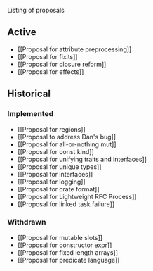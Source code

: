 Listing of proposals

## Active

* [[Proposal for attribute preprocessing]]
* [[Proposal for fixits]]
* [[Proposal for closure reform]]
* [[Proposal for effects]]

## Historical

### Implemented

* [[Proposal for regions]]
* [[Proposal to address Dan's bug]]
* [[Proposal for all-or-nothing mut]]
* [[Proposal for const kind]]
* [[Proposal for unifying traits and interfaces]]
* [[Proposal for unique types]]
* [[Proposal for interfaces]]
* [[Proposal for logging]]
* [[Proposal for crate format]]
* [[Proposal for Lightweight RFC Process]]
* [[Proposal for linked task failure]]

### Withdrawn

* [[Proposal for mutable slots]]
* [[Proposal for constructor expr]]
* [[Proposal for fixed length arrays]]
* [[Proposal for predicate language]]
